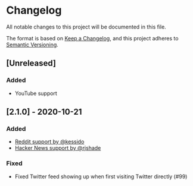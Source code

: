 # Changelog
All notable changes to this project will be documented in this file.

The format is based on [Keep a Changelog](https://keepachangelog.com/en/1.0.0/),
and this project adheres to [Semantic Versioning](https://semver.org/spec/v2.0.0.html).


## [Unreleased]

### Added

 - YouTube support

## [2.1.0] - 2020-10-21

### Added

 - [Reddit support by @kessido](https://github.com/jordwest/news-feed-eradicator/pull/98)
 - [Hacker News support by @rjshade](https://github.com/jordwest/news-feed-eradicator/pull/97)

### Fixed
 - Fixed Twitter feed showing up when first visiting Twitter directly (#99)
